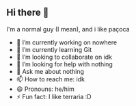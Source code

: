 ## Hi there 👋

I'm a normal guy (I mean), and i like paçoca

- 🔭 I’m currently working on nowhere
- 🌱 I’m currently learning Git
- 👯 I’m looking to collaborate on idk
- 🤔 I’m looking for help with nothing
- 💬 Ask me about nothing
- 📫 How to reach me: idk
- 😄 Pronouns: he/him
- ⚡ Fun fact: I like terraria :D
